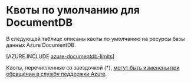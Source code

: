 <properties 
	pageTitle="Квоты по умолчанию для DocumentDB | Microsoft Azure" 
	description="Узнайте о квотах, выделяемых по умолчанию в DocumentDB."
	services="documentdb" 
	authors="mimig1" 
	manager="jhubbard" 
	editor="cgronlun" 
	documentationCenter=""/>

<tags 
	ms.service="documentdb" 
	ms.workload="data-services" 
	ms.tgt_pltfrm="na" 
	ms.devlang="na" 
	ms.topic="article" 
	ms.date="09/15/2016" 
	ms.author="arramac"/>


# Квоты по умолчанию для DocumentDB

В следующей таблице описаны квоты по умолчанию на ресурсы базы данных Azure DocumentDB.

[AZURE.INCLUDE [azure-documentdb-limits](../../includes/azure-documentdb-limits.md)]

Квоты, перечисленные со звездочкой (*), [могут быть изменены при обращении в службу поддержки Azure](documentdb-increase-limits.md).

<!---HONumber=AcomDC_0921_2016-->